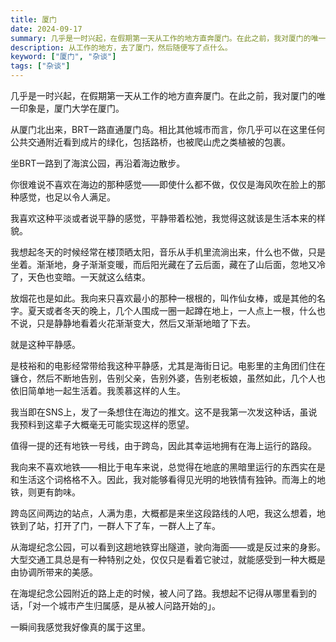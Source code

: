 ```yaml
---
title: 厦门
date: 2024-09-17
summary: 几乎是一时兴起，在假期第一天从工作的地方直奔厦门。在此之前，我对厦门的唯一印象是，厦门大学在厦门。从厦门北出来，BRT一路直通厦门岛。相比其他城市而言，你几乎可以在这里任何公共交通附近看到成片的绿化，包括路桥，也被爬山虎之类植被的包裹。坐BRT一路到了海滨公园，再沿着海边散步。你很难说不喜欢在海边的那种感觉——即使什么都不做，仅仅是海风吹在脸上的那种感觉，也足以令人满足。我喜欢这种平淡或者说平静的感觉，平静带着松弛，我觉得这就该是生活本来的样貌。
description: 从工作的地方，去了厦门，然后随便写了点什么。
keyword: ["厦门", "杂谈"]
tags: ["杂谈"]
---
```


几乎是一时兴起，在假期第一天从工作的地方直奔厦门。在此之前，我对厦门的唯一印象是，厦门大学在厦门。

从厦门北出来，BRT一路直通厦门岛。相比其他城市而言，你几乎可以在这里任何公共交通附近看到成片的绿化，包括路桥，也被爬山虎之类植被的包裹。

坐BRT一路到了海滨公园，再沿着海边散步。

你很难说不喜欢在海边的那种感觉——即使什么都不做，仅仅是海风吹在脸上的那种感觉，也足以令人满足。

我喜欢这种平淡或者说平静的感觉，平静带着松弛，我觉得这就该是生活本来的样貌。

我想起冬天的时候经常在楼顶晒太阳，音乐从手机里流淌出来，什么也不做，只是坐着。渐渐地，身子渐渐变暖，而后阳光藏在了云后面，藏在了山后面，忽地又冷了，天色也变暗。一天就这么结束。

放烟花也是如此。我向来只喜欢最小的那种一根根的，叫作仙女棒，或是其他的名字。夏天或者冬天的晚上，几个人围成一圈一起蹲在地上，一人点上一根，什么也不说，只是静静地看着火花渐渐变大，然后又渐渐地暗了下去。

就是这种平静感。

是枝裕和的电影经常带给我这种平静感，尤其是海街日记。电影里的主角团们住在镰仓，然后不断地告别，告别父亲，告别外婆，告别老板娘，虽然如此，几个人也依旧简单地一起生活着。我羡慕这样的人生。

我当即在SNS上，发了一条想住在海边的推文。这不是我第一次发这种话，虽说我预料到这辈子大概毫无可能实现这样的愿望。

值得一提的还有地铁一号线，由于跨岛，因此其幸运地拥有在海上运行的路段。

我向来不喜欢地铁——相比于电车来说，总觉得在地底的黑暗里运行的东西实在是和生活这个词格格不入。因此，我对能够看得见光明的地铁情有独钟。而海上的地铁，则更有韵味。

跨岛区间两边的站点，人满为患，大概都是来坐这段路线的人吧，我这么想着，地铁到了站，打开了门，一群人下了车，一群人上了车。

从海堤纪念公园，可以看到这趟地铁穿出隧道，驶向海面——或是反过来的身影。大型交通工具总是有一种特别之处，仅仅只是看着它驶过，就能感受到一种大概是由协调所带来的美感。

在海堤纪念公园附近的路上走的时候，被人问了路。我想起不记得从哪里看到的话，「对一个城市产生归属感，是从被人问路开始的」。

一瞬间我感觉我好像真的属于这里。
